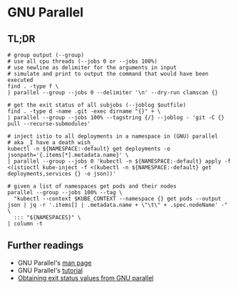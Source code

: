 # GNU Parallel

## TL;DR

```shell
# group output (--group)
# use all cpu threads (--jobs 0 or --jobs 100%)
# use newline as delimiter for the arguments in input
# simulate and print to output the command that would have been executed
find . -type f \
| parallel --group --jobs 0 --delimiter '\n' --dry-run clamscan {}

# get the exit status of all subjobs (--joblog $outfile)
find . -type d -name .git -exec dirname "{}" + \
| parallel --group --jobs 100% --tagstring {/} --joblog - 'git -C {} pull --recurse-submodules'

# inject istio to all deployments in a namespace in (GNU) parallel
# aka _I have a death wish_
kubectl -n ${NAMESPACE:-default} get deployments -o jsonpath='{.items[*].metadata.name}' \
| parallel --group --jobs 0 'kubectl -n ${NAMESPACE:-default} apply -f <(istioctl kube-inject -f <(kubectl -n ${NAMESPACE:-default} get deployments,services {} -o json))'

# given a list of namespaces get pods and their nodes
parallel --group --jobs 100% --tag \
  "kubectl --context $KUBE_CONTEXT --namespace {} get pods --output json | jq -r '.items[] | .metadata.name + \"\t\" + .spec.nodeName' -" \
  ::: "${NAMESPACES}" \
| column -t
```

## Further readings

- GNU Parallel's [man page]
- GNU Parallel's [tutorial]
- [Obtaining exit status values from GNU parallel]

[man page]: https://www.gnu.org/software/parallel/man.html
[tutorial]: https://www.gnu.org/software/parallel/parallel_tutorial.html

[Obtaining exit status values from GNU parallel]: https://stackoverflow.com/questions/6310181/obtaining-exit-status-values-from-gnu-parallel#6789085
